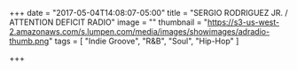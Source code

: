 +++
date = "2017-05-04T14:08:07-05:00"
title = "SERGIO RODRIGUEZ JR. / ATTENTION DEFICIT RADIO"
image = ""
thumbnail = "https://s3-us-west-2.amazonaws.com/s.lumpen.com/media/images/showimages/adradio-thumb.png"
tags = [ "Indie Groove", "R&B", "Soul", "Hip-Hop" ]

+++


